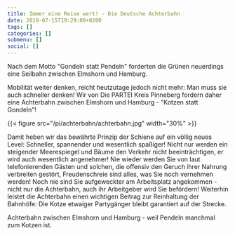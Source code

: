 ```yaml
---
title: Immer eine Reise wert! - Die Deutsche Achterbahn
date: 2019-07-15T19:29:00+0200
tags: []
categories: []
submenu: []
social: []
---
```

Nach dem Motto "Gondeln statt Pendeln" forderten die Grünen neuerdings eine Seilbahn zwischen Elmshorn und Hamburg.

Mobilität weiter denken, reicht heutzutage jedoch nicht mehr: Man muss sie auch schneller denken!
Wir von Die PARTEI Kreis Pinneberg fordern daher eine Achterbahn zwischen Elmshorn und Hamburg - "Kotzen statt Gondeln"!

{{< figure src="/pi/achterbahn/achterbahn.jpg" width="30%" >}}

Damit heben wir das bewährte Prinzip der Schiene auf ein völlig neues Level: Schneller, spannender und wesentlich spaßiger!
Nicht nur werden ein steigender Meerespiegel und Bäume den Verkehr nicht beeinträchtigen, er wird auch wesentlich angenehmer!
Nie wieder werden Sie von laut telefonierenden Gästen und solchen, die offensiv den Geruch ihrer Nahrung verbreiten gestört, Freudenschreie sind alles, was Sie noch vernehmen werden!
Noch nie sind Sie aufgeweckter am Arbeitsplatz angekommen - nicht nur die Achterbahn, auch ihr Arbeitgeber wird Sie befördern!
Weiterhin leistet die Achterbahn einen wichtigen Beitrag zur Reinhaltung der Bahnhöfe: Die Kotze etwaiger Partygänger bleibt garantiert auf der Strecke.

Achterbahn zwischen Elmshorn und Hamburg - weil Pendeln manchmal zum Kotzen ist.